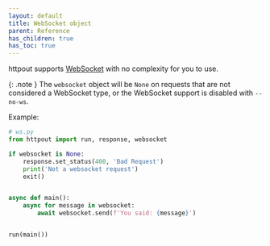 ```yaml
---
layout: default
title: WebSocket object
parent: Reference
has_children: true
has_toc: true
---
```


httpout supports [WebSocket](https://en.wikipedia.org/wiki/WebSocket) with no complexity for you to use.

{: .note }
The `websocket` object will be `None` on requests that are not considered a WebSocket type, or the WebSocket support is disabled with `--no-ws`.

Example:
```python
# ws.py
from httpout import run, response, websocket

if websocket is None:
    response.set_status(400, 'Bad Request')
    print('Not a websocket request')
    exit()


async def main():
    async for message in websocket:
        await websocket.send(f'You said: {message}')


run(main())
```
